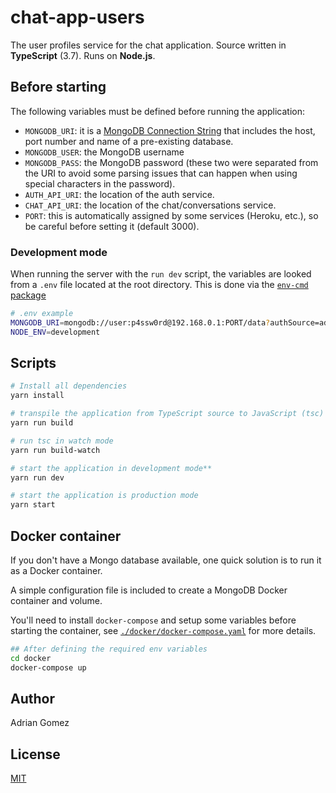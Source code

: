 # chat-app-users

The user profiles service for the chat application. Source written in **TypeScript** (3.7). Runs on **Node.js**.

## Before starting

The following variables must be defined before running the application:
- `MONGODB_URI`: it is a [MongoDB Connection String](https://docs.mongodb.com/manual/reference/connection-string/) that includes the host, port number and name of a pre-existing database.
- `MONGODB_USER`: the MongoDB username
- `MONGODB_PASS`: the MongoDB password (these two were separated from the URI to avoid some parsing issues that can happen when using special characters in the password).
- `AUTH_API_URI`: the location of the auth service.
- `CHAT_API_URI`: the location of the chat/conversations service.
- `PORT`: this is automatically assigned by some services (Heroku, etc.), so be careful before setting it (default 3000).

### Development mode

When running the server with the `run dev` script, the variables are looked from a `.env` file located at the root directory. This is done via the [`env-cmd` package](https://github.com/toddbluhm/env-cmd)

```sh
# .env example
MONGODB_URI=mongodb://user:p4ssw0rd@192.168.0.1:PORT/data?authSource=admin
NODE_ENV=development
```

## Scripts

```sh
# Install all dependencies
yarn install

# transpile the application from TypeScript source to JavaScript (tsc)
yarn run build

# run tsc in watch mode
yarn run build-watch

# start the application in development mode**
yarn run dev

# start the application is production mode
yarn start
```

## Docker container

If you don't have a Mongo database available, one quick solution is to run it as a Docker container.

A simple configuration file is included to create a MongoDB Docker container and volume.

You'll need to install `docker-compose` and setup some variables before starting the container, see [`./docker/docker-compose.yaml`](./docker/docker-compose.yaml) for more details.

```sh
## After defining the required env variables
cd docker
docker-compose up
```

## Author

Adrian Gomez

## License

[MIT](LICENSE)
